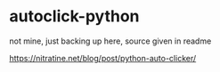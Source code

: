 # autoclick-python
not mine, just backing up here, source given in readme

https://nitratine.net/blog/post/python-auto-clicker/
